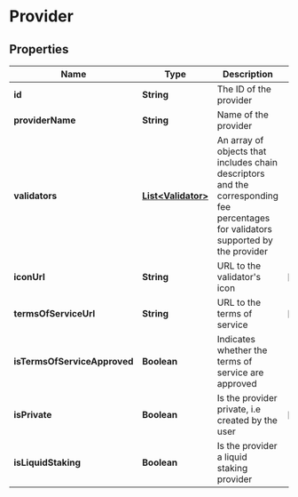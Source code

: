 

# Provider


## Properties

| Name | Type | Description | Notes |
|------------ | ------------- | ------------- | -------------|
|**id** | **String** | The ID of the provider |  |
|**providerName** | **String** | Name of the provider |  |
|**validators** | [**List&lt;Validator&gt;**](Validator.md) | An array of objects that includes chain descriptors and the corresponding fee percentages for validators supported by the provider |  |
|**iconUrl** | **String** | URL to the validator&#39;s icon |  [optional] |
|**termsOfServiceUrl** | **String** | URL to the terms of service |  [optional] |
|**isTermsOfServiceApproved** | **Boolean** | Indicates whether the terms of service are approved |  |
|**isPrivate** | **Boolean** | Is the provider private, i.e created by the user |  [optional] |
|**isLiquidStaking** | **Boolean** | Is the provider a liquid staking provider |  |



